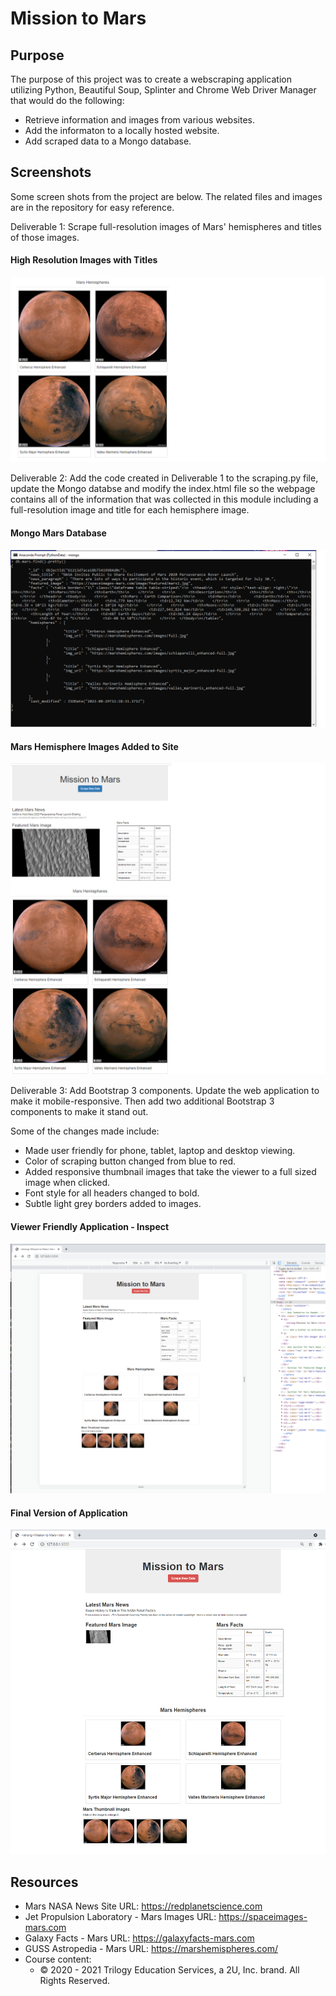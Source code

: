 # Mission to Mars 
## Purpose

The purpose of this project was to create a webscraping application utilizing Python, Beautiful Soup, Splinter and Chrome Web Driver Manager that would do the following:
- Retrieve information and images from various websites.
- Add the informaton to a locally hosted website. 
- Add scraped data to a Mongo database.

## Screenshots
Some screen shots from the project are below. The related files and images are in the repository for easy reference.

Deliverable 1: Scrape full-resolution images of Mars' hemispheres and titles of those images.

#### High Resolution Images with Titles
![Mars_Hemispheres](https://github.com/LleeMcD/Mission-to-Mars/blob/main/Resources/Mars_Hemispheres.png)

Deliverable 2: Add the code created in Deliverable 1 to the scraping.py file, update the Mongo databse and modify the index.html file so the webpage contains all of the information that was collected in this module including a full-resolution image and title for each hemisphere image.

#### Mongo Mars Database 
![Mongo_Data](https://github.com/LleeMcD/Mission-to-Mars/blob/main/Resources/Mongo_Data.png)

#### Mars Hemisphere Images Added to Site
![Mission_to_Mars_with_Hemi_Images](https://github.com/LleeMcD/Mission-to-Mars/blob/main/Resources/Mission_to_Mars_with_Hemi_Images.png)

Deliverable 3: Add Bootstrap 3 components. Update the web application to make it mobile-responsive. Then add two additional Bootstrap 3 components to make it stand out. 

Some of the changes made include:
- Made user friendly for phone, tablet, laptop and desktop viewing.
- Color of scraping button changed from blue to red.
- Added responsive thumbnail images that take the viewer to a full sized image when clicked.
- Font style for all headers changed to bold.
- Subtle light grey borders added to images.
   
#### Viewer Friendly Application - Inspect
![Site_Phone_Tablet_View](https://github.com/LleeMcD/Mission-to-Mars/blob/main/Resources/Site_Phone_Tablet_View.png)

#### Final Version of Application
![Updated_Site_Style](https://github.com/LleeMcD/Mission-to-Mars/blob/main/Resources/Updated_Site_Style.png)

## Resources
- Mars NASA News Site URL: https://redplanetscience.com
- Jet Propulsion Laboratory - Mars Images URL: https://spaceimages-mars.com 
- Galaxy Facts - Mars URL: https://galaxyfacts-mars.com
- GUSS Astropedia - Mars URL: https://marshemispheres.com/
- Course content:
   -  © 2020 - 2021 Trilogy Education Services, a 2U, Inc. brand. All Rights Reserved.
